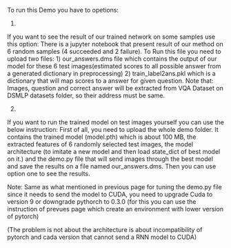 To run this Demo you have to opetions:

1. 
If you want to see the result of our trained network on some samples use this option:
There is a jupyter notebook that present result of our method on 6 random samples (4 succeeded and 2 failure). 
To Run this file you need to upload two files: 1) our_answers.dms file which contains the output of our model for these 6 test images(estimated scores to all possible answer from a generated dictionary in preprocessing) 2) train_label2ans.pkl which is a dictionary that will map scores to a answer for given question.
Note that: Images, question and correct answer will be extracted from VQA Dataset on DSMLP datasets folder, so their address must be same.

2. 
If you want to run the trained model on test images yourself you can use the below instruction:
First of all, you need to upload the whole demo folder. It contains the trained model (model.pth) which is about 100 MB, the extracted features of 6 randomly selected test images, the model architecture (to imitate a new model and then load state_dict of best model on it.) and the demo.py file that will send images through the best model and save the results on a file named our_answers.dms. Then you can use option one to see the results.

Note: Same as what mentioned in previous page for tuning the demo.py file since it needs to send the model to CUDA, you need to upgrade Cuda to version 9 or downgrade pythorch to 0.3.0 (for this you can use the instruction of prevues page which create an environment with lower version of pytorch)

(The problem is not about the architecture is about incompatibility of pytorch and cada version that cannot send a RNN model to CUDA)




